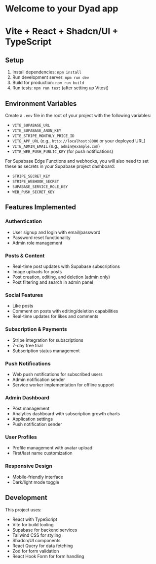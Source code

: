 # Welcome to your Dyad app

# Vite + React + Shadcn/UI + TypeScript

## Setup
1. Install dependencies: `npm install`
2. Run development server: `npm run dev`
3. Build for production: `npm run build`
4. Run tests: `npm run test` (after setting up Vitest)

## Environment Variables
Create a `.env` file in the root of your project with the following variables:
- `VITE_SUPABASE_URL`
- `VITE_SUPABASE_ANON_KEY`
- `VITE_STRIPE_MONTHLY_PRICE_ID`
- `VITE_APP_URL` (e.g., `http://localhost:8080` or your deployed URL)
- `VITE_ADMIN_EMAIL` (e.g., `admin@example.com`)
- `VITE_WEB_PUSH_PUBLIC_KEY` (for push notifications)

For Supabase Edge Functions and webhooks, you will also need to set these as secrets in your Supabase project dashboard:
- `STRIPE_SECRET_KEY`
- `STRIPE_WEBHOOK_SECRET`
- `SUPABASE_SERVICE_ROLE_KEY`
- `WEB_PUSH_SECRET_KEY`

## Features Implemented

### Authentication
- User signup and login with email/password
- Password reset functionality
- Admin role management

### Posts & Content
- Real-time post updates with Supabase subscriptions
- Image uploads for posts
- Post creation, editing, and deletion (admin only)
- Post filtering and search in admin panel

### Social Features
- Like posts
- Comment on posts with editing/deletion capabilities
- Real-time updates for likes and comments

### Subscription & Payments
- Stripe integration for subscriptions
- 7-day free trial
- Subscription status management

### Push Notifications
- Web push notifications for subscribed users
- Admin notification sender
- Service worker implementation for offline support

### Admin Dashboard
- Post management
- Analytics dashboard with subscription growth charts
- Application settings
- Push notification sender

### User Profiles
- Profile management with avatar upload
- First/last name customization

### Responsive Design
- Mobile-friendly interface
- Dark/light mode toggle

## Development

This project uses:
- React with TypeScript
- Vite for build tooling
- Supabase for backend services
- Tailwind CSS for styling
- Shadcn/UI components
- React Query for data fetching
- Zod for form validation
- React Hook Form for form handling